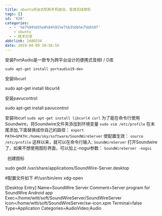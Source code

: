 ```yaml
---
title: ubuntu将台式机和手机结合，变成无线耳机
tags: []
id: '626'
categories:
  - - '%e7%94%b5%e8%84%91%e7%b3%bb%e7%bb%9f'
    - ubuntu
  - - 技术分享
abbrlink: 2dd0534
date: 2019-04-09 10:56:55
---
```


安装PortAudio是一款专为跨平台设计的便携式音频I / O库

```
sudo apt-get install portaudio19-dev
```

安装libcurl

sudo apt-get install libcurl4

安装pavucontrol

sudo apt-get install pavucontrol

安装libcurl `sudo apt-get install libcurl4 curl` 为了能在命令行使用Soundwire，将Soundwire文件夹添加到环境变量 `sudo vim /etc/profile` 在末尾添加,下面替换成你自己的路径： `export PATH=$PATH:/home/sky/software/SoundWireServer` 使配置生效： `source /etc/profile` 这样以来，就可以在命令行输入: `SoundWireServer` 打开Soundwire了，如果不想使用图形界面，可以加上-nogui参数： `SoundWireServer -nogui`

  创建图标

sudo gedit /usr/share/applications/SoundWire-Server.desktop

#配置文件如下
#!/usr/bin/env xdg-open

\[Desktop Entry\]
Name=SoundWire Server
Comment=Server program for SoundWire Android app
Exec=/home/witt/soft/SoundWireServer/SoundWireServer
Icon=/home/witt/soft/SoundWireServer/sw-icon.xpm
Terminal=false
Type=Application
Categories=AudioVideo;Audio